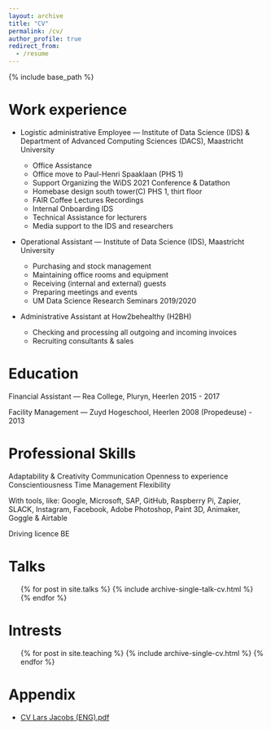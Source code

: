 ```yaml
---
layout: archive
title: "CV"
permalink: /cv/
author_profile: true
redirect_from:
  - /resume
---
```


{% include base_path %}


Work experience
======
* Logistic administrative Employee — Institute of Data Science
(IDS) & Department of Advanced Computing Sciences (DACS), Maastricht University
  * Office Assistance
  * Office move to Paul-Henri Spaaklaan (PHS 1)
  * Support Organizing the WiDS 2021 Conference & Datathon
  * Homebase design south tower(C) PHS 1, thirt floor
  * FAIR Coffee Lectures Recordings
  * Internal Onboarding IDS
  * Technical Assistance for lecturers
  * Media support to the IDS and researchers

* Operational Assistant — Institute of Data Science (IDS),
Maastricht University
  * Purchasing and stock management
  * Maintaining office rooms and equipment
  * Receiving (internal and external) guests
  * Preparing meetings and events
  * UM Data Science Research Seminars 2019/2020

* Administrative Assistant at How2behealthy (H2BH)
  *  Checking and processing all outgoing and incoming invoices
  *  Recruiting consultants & sales

Education
======
Financial Assistant — Rea College, Pluryn, Heerlen
2015 - 2017

Facility Management — Zuyd Hogeschool, Heerlen
2008 (Propedeuse) - 2013

  
Professional Skills
======

Adaptability & Creativity
Communication
Openness to experience
Conscientiousness
Time Management
Flexibility

With tools, like:
Google, Microsoft, SAP,
GitHub, Raspberry Pi, Zapier,
SLACK, Instagram, Facebook,
Adobe Photoshop, Paint 3D,
Animaker, Goggle & Airtable

Driving licence BE
  
Talks
======
  <ul>{% for post in site.talks %}
    {% include archive-single-talk-cv.html %}
  {% endfor %}</ul>
  
Intrests
======
  <ul>{% for post in site.teaching %}
    {% include archive-single-cv.html %}
  {% endfor %}</ul>
  
Appendix
======
* [CV Lars Jacobs (ENG).pdf](https://github.com/LarsJacobs/LarsJacobs.github.io/files/8990691/CV.Lars.Jacobs.ENG.pdf)
